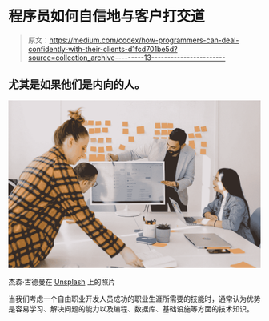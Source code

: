 # 程序员如何自信地与客户打交道

> 原文：<https://medium.com/codex/how-programmers-can-deal-confidently-with-their-clients-d1fcd701be5d?source=collection_archive---------13----------------------->

## 尤其是如果他们是内向的人。

![](img/3bcb5fe56f5745af7111a792e2936d47.png)

杰森·古德曼在 [Unsplash](https://unsplash.com?utm_source=medium&utm_medium=referral) 上的照片

当我们考虑一个自由职业开发人员成功的职业生涯所需要的技能时，通常认为优势是容易学习、解决问题的能力以及编程、数据库、基础设施等方面的技术知识。